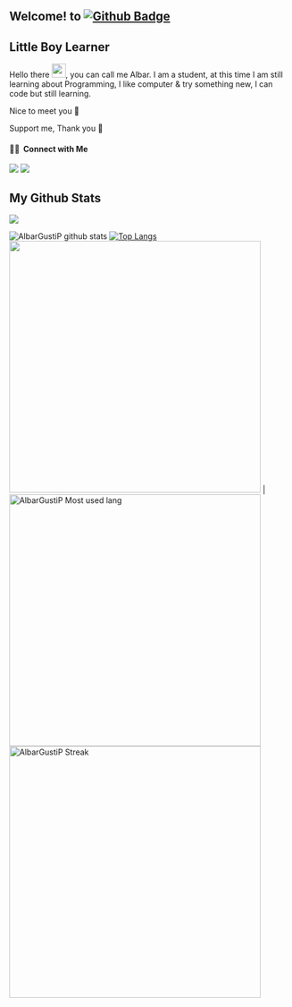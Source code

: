 ## Welcome! to [![Github Badge](https://img.shields.io/badge/-AlbarGusti-black?style=flat&logo=github&logoColor=white&link=https://github.com/Jieyab89/)](https://github.com/AlbarGustiP)

<h2>Little Boy Learner</h2>
<p align='left'>Hello there <img src="https://media.giphy.com/media/hvRJCLFzcasrR4ia7z/giphy.gif" width="25">, you can call me Albar. I am a student, at this time I am still learning about Programming, I like computer & try something new, I can code but still learning.</p>
Nice to meet you 😬

<p align='left'>Support me,
Thank you 🤙
 
 #### 🤝🏻 &nbsp;Connect with Me
 
<a href="mailto:agustipamungkas@gmail.com"><img src="https://img.shields.io/badge/-agustipamungkas@gmail.com-D14836?style=flat&logo=Gmail&logoColor=white"/></a>
<a href="https://www.facebook.com/albargusti.pamungkas?mibextid=ZbWKwL"><img src="https://img.shields.io/badge/-@AlbarGusti-1877F2?style=flat&logo=Facebook&logoColor=white"/></a>
 
 ## My Github Stats
![](https://komarev.com/ghpvc/?username=AlbarGustiP&color=dc143c)
  
![AlbarGustiP github stats](https://github-readme-stats.vercel.app/api?username=AlbarGustiP&show_icons=true&theme=radical)
[![Top Langs](https://github-readme-stats.vercel.app/api/top-langs/?username=AlbarGustiP&layout=compact&show_icons=true&theme=radical)](https://github.com/AlbarGustiP)
<img width="450em" src="https://github-profile-trophy.vercel.app/?username=AlbarGustiP&theme=radical&row=2&column=4&margin-w=10&margin-h=15&no-bg=true)](https://github.com/ryo-ma/github-profile-trophy"> |  <img  width="450em" src="https://github-readme-stats.vercel.app/api/top-langs?username=AlbarGustiP&show_icons=true&locale=en&layout=compact&theme=radical" alt="AlbarGustiP Most used lang" />
<img  width="450em" src="https://streak-stats.demolab.com?user=AlbarGustiP&theme=radical" alt="AlbarGustiP Streak" />

